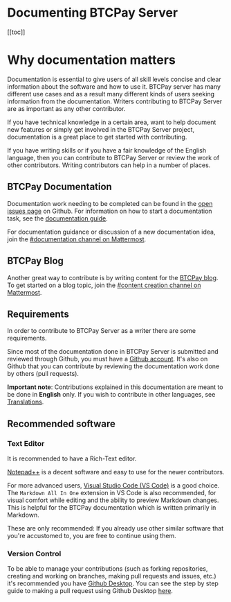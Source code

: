 # Documenting BTCPay Server

[[toc]]

# Why documentation matters

Documentation is essential to give users of all skill levels concise and clear information about the software and how to use it. BTCPay server has many different use cases and as a result many different kinds of users seeking information from the documentation. Writers contributing to BTCPay Server are as important as any other contributor.

If you have technical knowledge in a certain area, want to help document new features or simply get involved in the BTCPay Server project, documentation is a great place to get started with contributing.

If you have writing skills or if you have a fair knowledge of the English language, then you can contribute to BTCPay Server or review the work of other contributors. Writing contributors can help in a number of places.

## BTCPay Documentation

Documentation work needing to be completed can be found in the [open issues page](https://github.com/btcpayserver/btcpayserver-doc/issues) on Github. For information on how to start a documentation task, see the [documentation guide](WriteDocs.md).

For documentation guidance or discussion of a new documentation idea, join the [#documentation channel on Mattermost](https://chat.btcpayserver.org/btcpayserver/channels/documentation).

## BTCPay Blog

Another great way to contribute is by writing content for the [BTCPay blog](WriteBlog.md). To get started on a blog topic, join the [#content creation channel on Mattermost](https://chat.btcpayserver.org/btcpayserver/channels/content-creation).

## Requirements

In order to contribute to BTCPay Server as a writer there are some requirements.

Since most of the documentation done in BTCPay Server is submitted and reviewed through Github, you must have a [Github account](https://github.com/). It's also on Github that you can contribute by reviewing the documentation work done by others (pull requests).

**Important note**: Contributions explained in this documentation are meant to be done in **English** only. If you wish to contribute in other languages, see [Translations](./Translate.md).

## Recommended software

### Text Editor

It is recommended to have a Rich-Text editor.

[Notepad++](https://notepad-plus-plus.org/downloads/) is a decent software and easy to use for the newer contributors.

For more advanced users, [Visual Studio Code (VS Code)](https://visualstudio.microsoft.com/) is a good choice.
The `Markdown All In One` extension in VS Code is also recommended, for visual comfort while editing and the ability to preview Markdown changes. This is helpful for the BTCPay documentation which is written primarily in Markdown.

These are only recommended: If you already use other similar software that you're accustomed to, you are free to continue using them.

### Version Control

To be able to manage your contributions (such as forking repositories, creating and working on branches, making pull requests and issues, etc.) it's recommended you have [Github Desktop](https://desktop.github.com/). You can see the step by step guide to making a pull request using Github Desktop [here](./WriteSoftware.md).
